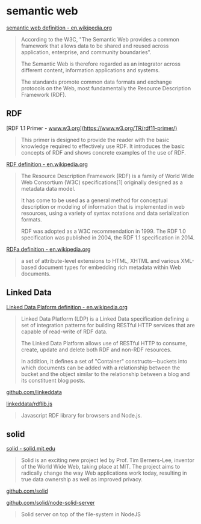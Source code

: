 # semantic web

[semantic web definition - en.wikipedia.org](https://en.wikipedia.org/wiki/Semantic_Web)

> According to the W3C, "The Semantic Web provides a common framework that allows data to be shared and reused across application, enterprise, and community boundaries".
> 
> The Semantic Web is therefore regarded as an integrator across different content, information applications and systems.
> 
> The standards promote common data formats and exchange protocols on the Web, most fundamentally the Resource Description Framework (RDF).

## RDF

[RDF 1.1 Primer - www.w3.org](https://www.w3.org/TR/rdf11-primer/)

> This primer is designed to provide the reader with the basic knowledge required to effectively use RDF. It introduces the basic concepts of RDF and shows concrete examples of the use of RDF.

[RDF definition - en.wikipedia.org](https://en.wikipedia.org/wiki/Resource_Description_Framework)

> The Resource Description Framework (RDF) is a family of World Wide Web Consortium (W3C) specifications[1] originally designed as a metadata data model.
> 
> It has come to be used as a general method for conceptual description or modeling of information that is implemented in web resources, using a variety of syntax notations and data serialization formats.
> 
> RDF was adopted as a W3C recommendation in 1999. The RDF 1.0 specification was published in 2004, the RDF 1.1 specification in 2014.

[RDFa definition - en.wikipedia.org](https://en.wikipedia.org/wiki/RDFa)

> a set of attribute-level extensions to HTML, XHTML and various XML-based document types for embedding rich metadata within Web documents.

## Linked Data

[Linked Data Plaform definition - en.wikipedia.org](https://en.wikipedia.org/wiki/Linked_Data_Platform)

> Linked Data Platform (LDP) is a Linked Data specification defining a set of integration patterns for building RESTful HTTP services that are capable of read-write of RDF data.
> 
> The Linked Data Platform allows use of RESTful HTTP to consume, create, update and delete both RDF and non-RDF resources.
> 
> In addition, it defines a set of "Container" constructs—buckets into which documents can be added with a relationship between the bucket and the object similar to the relationship between a blog and its constituent blog posts.

[github.com/linkeddata](https://github.com/linkeddata)

[linkeddata/rdflib.js](https://github.com/linkeddata/rdflib.js)

> Javascript RDF library for browsers and Node.js.

## solid

[solid - solid.mit.edu](https://solid.mit.edu/)

> Solid is an exciting new project led by Prof. Tim Berners-Lee, inventor of the World Wide Web, taking place at MIT. The project aims to radically change the way Web applications work today, resulting in true data ownership as well as improved privacy. 

[github.com/solid](https://github.com/solid)

[github.com/solid/node-solid-server](https://github.com/solid/node-solid-server)

> Solid server on top of the file-system in NodeJS
